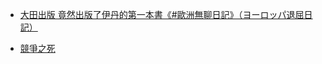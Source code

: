 - [ 大田出版 竟然出版了伊丹的第一本書《#歐洲無聊日記》（ヨーロッパ退屈日記）](https://www.facebook.com/TotoroForestNews/posts/661606904468110)

- [競爭之死](https://www.facebook.com/joshu.wang1978/posts/10222028854444180)